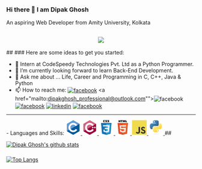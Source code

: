 ### Hi there 👋 I am Dipak Ghosh
An aspiring Web Developer from Amity University, Kolkata
###
##
<p align="center"> <img src="https://komarev.com/ghpvc/?username=DGreat49251&label=Profile%20views&color=0e75b6&style=flat" /> </p>
##
###
Here are some ideas to get you started:

- 🔭 Intern at CodeSpeedy Technologies Pvt. Ltd as a Python Programmer. 
- 🌱 I’m currently looking forward to learn Back-End Development.
- 💬 Ask me about ... Life, Career and Programming in C, C++, Java & Python
- 📫 How to reach me: 
 <a href="https://www.facebook.com/dg15.dgreat49251/about"><img align="center"
            src="https://cdn.jsdelivr.net/npm/simple-icons@3.0.1/icons/facebook.svg" alt="facebook" height="30"
            width="40" /></i></a>
 <a href="mailto:dipakghosh_professional@outlook.com""><img align="center"
            src="https://cdn.jsdelivr.net/npm/simple-icons@3.0.1/icons/mail-dot-ru.svg" alt="facebook" height="30"
            width="40" /></i></a></a>
 <a href="https://www.instagram.com/dipakghosh49251/"><img align="center"
            src="https://cdn.jsdelivr.net/npm/simple-icons@3.0.1/icons/instagram.svg" alt="facebook" height="30"
            width="40" /></i></a>
 <a href="https://www.linkedin.com/in/dipak-ghosh-3b9409203"><img align="center"
            src="https://cdn.jsdelivr.net/npm/simple-icons@3.0.1/icons/linkedin.svg" alt="linkedin" height="30"
            width="40" /></a>
 <a href="https://github.com/DGreat49251"><img align="center"
            src="https://cdn.jsdelivr.net/npm/simple-icons@3.0.1/icons/github.svg" alt="facebook" height="30"
            width="40" /></i></i></a>  
 <hr>
- Languages and Skills:
<a href="https://www.cprogramming.com/" target="_blank"> <img
            src="https://raw.githubusercontent.com/devicons/devicon/master/icons/c/c-original.svg" alt="c" width="40"
            height="40" /> </a>
<a href="https://www.w3schools.com/cpp/" target="_blank"> <img
            src="https://raw.githubusercontent.com/devicons/devicon/master/icons/cplusplus/cplusplus-original.svg"
            alt="cplusplus" width="40" height="40" /> </a>
 <a href="https://www.w3schools.com/css/" target="_blank">
        <img src="https://raw.githubusercontent.com/devicons/devicon/master/icons/css3/css3-original-wordmark.svg"
            alt="css3" width="40" height="40" /> </a>
<a href="https://www.w3.org/html/" target="_blank"> <img
            src="https://raw.githubusercontent.com/devicons/devicon/master/icons/html5/html5-original-wordmark.svg"
            alt="html5" width="40" height="40" /> </a>
 <a href="https://developer.mozilla.org/en-US/docs/Web/JavaScript" target="_blank"> <img
            src="https://raw.githubusercontent.com/devicons/devicon/master/icons/javascript/javascript-original.svg"
            alt="javascript" width="40" height="40" /> </a>
 <a href="https://www.python.org" target="_blank"> <img
            src="https://raw.githubusercontent.com/devicons/devicon/master/icons/python/python-original.svg"
            alt="python" width="40" height="40" /> </a>
 ##

[![Dipak Ghosh's github
stats](https://github-readme-stats.vercel.app/api?username=DGreat49251&count_private=true&theme=highcontrast&include_all_commits=true&show_icons=true)](https://github.com/anuraghazra/github-readme-stats)

###
[![Top
Langs](https://github-readme-stats.vercel.app/api/top-langs/?username=DGreat49251&langs_count=20&theme=highcontrast)](https://github.com/anuraghazra/github-readme-stats)
